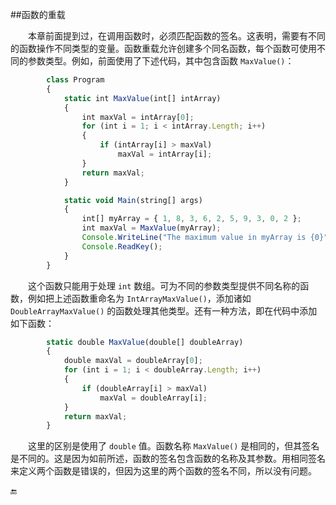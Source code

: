 ##函数的重载

&emsp;&emsp;本章前面提到过，在调用函数时，必须匹配函数的签名。这表明，需要有不同的函数操作不同类型的变量。函数重载允许创建多个同名函数，每个函数可使用不同的参数类型。例如，前面使用了下述代码，其中包含函数 `MaxValue()`：

```javascript
        class Program
        {
            static int MaxValue(int[] intArray)
            {
                int maxVal = intArray[0];
                for (int i = 1; i < intArray.Length; i++)
                {
                    if (intArray[i] > maxVal)
                        maxVal = intArray[i];
                }
                return maxVal;
            }

            static void Main(string[] args)
            {
                int[] myArray = { 1, 8, 3, 6, 2, 5, 9, 3, 0, 2 };
                int maxVal = MaxValue(myArray);
                Console.WriteLine("The maximum value in myArray is {0}", maxVal);
                Console.ReadKey();
            }
        }
```

&emsp;&emsp;这个函数只能用于处理 `int` 数组。可为不同的参数类型提供不同名称的函数，例如把上述函数重命名为 `IntArrayMaxValue()`，添加诸如 `DoubleArrayMaxValue()` 的函数处理其他类型。还有一种方法，即在代码中添加如下函数：

```javascript
        static double MaxValue(double[] doubleArray)
        {
            double maxVal = doubleArray[0];
            for (int i = 1; i < doubleArray.Length; i++)
            {
                if (doubleArray[i] > maxVal)
                    maxVal = doubleArray[i];
            }
            return maxVal;
        }
```

&emsp;&emsp;这里的区别是使用了 `double` 值。函数名称 `MaxValue()` 是相同的，但其签名是不同的。这是因为如前所述，函数的签名包含函数的名称及其参数。用相同签名来定义两个函数是错误的，但因为这里的两个函数的签名不同，所以没有问题。












🔚